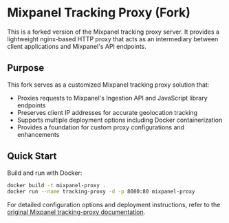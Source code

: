# Mixpanel Tracking Proxy (Fork)

This is a forked version of the Mixpanel tracking proxy server. It provides a lightweight nginx-based HTTP proxy that acts as an intermediary between client applications and Mixpanel's API endpoints.

## Purpose

This fork serves as a customized Mixpanel tracking proxy solution that:
- Proxies requests to Mixpanel's Ingestion API and JavaScript library endpoints
- Preserves client IP addresses for accurate geolocation tracking
- Supports multiple deployment options including Docker containerization
- Provides a foundation for custom proxy configurations and enhancements

## Quick Start

Build and run with Docker:
```bash
docker build -t mixpanel-proxy .
docker run --name tracking-proxy -d -p 8080:80 mixpanel-proxy
```

For detailed configuration options and deployment instructions, refer to the [original Mixpanel tracking-proxy documentation](https://docs.mixpanel.com/docs/tracking/how-tos/tracking-via-proxy).
